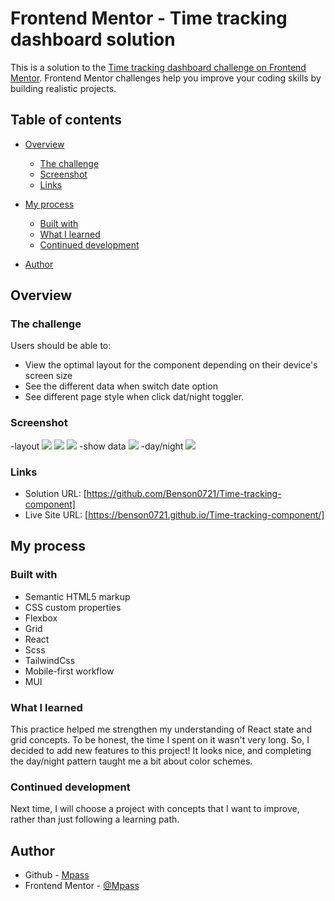 # Frontend Mentor - Time tracking dashboard solution

This is a solution to the [Time tracking dashboard challenge on Frontend Mentor](https://www.frontendmentor.io/challenges/time-tracking-dashboard-UIQ7167Jw). Frontend Mentor challenges help you improve your coding skills by building realistic projects.

## Table of contents

- [Overview](#overview)
  - [The challenge](#the-challenge)
  - [Screenshot](#screenshot)
  - [Links](#links)
- [My process](#my-process)

  - [Built with](#built-with)
  - [What I learned](#what-i-learned)
  - [Continued development](#continued-development)

- [Author](#author)

## Overview

### The challenge

Users should be able to:

- View the optimal layout for the component depending on their device's screen size
- See the different data when switch date option
- See different page style when click dat/night toggler.

### Screenshot

-layout
![](./display/screenshot_desktop.jpeg)
![](./display/screenshot_mobile.jpeg)
![](./display/screenshot_tablet.jpeg)
-show data
![](./display/switch.gif)
-day/night
![](./display/toggle.gif)

### Links

- Solution URL: [https://github.com/Benson0721/Time-tracking-component]
- Live Site URL: [https://benson0721.github.io/Time-tracking-component/]

## My process

### Built with

- Semantic HTML5 markup
- CSS custom properties
- Flexbox
- Grid
- React
- Scss
- TailwindCss
- Mobile-first workflow
- MUI

### What I learned

This practice helped me strengthen my understanding of React state and grid concepts. To be honest, the time I spent on it wasn't very long. So, I decided to add new features to this project! It looks nice, and completing the day/night pattern taught me a bit about color schemes.

### Continued development

Next time, I will choose a project with concepts that I want to improve, rather than just following a learning path.

## Author

- Github - [Mpass](https://github.com/Benson0721)
- Frontend Mentor - [@Mpass](https://www.frontendmentor.io/profile/Benson0721)
